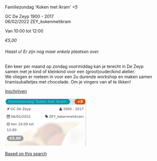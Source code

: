 Familiezondag 'Koken met Ikram' *<5*

GC De Zeyp 1900 - 2017  
06/02/2022 ZEY\_kokenmetikram  

Van 10:00 tot 12:00

*€5,00*

  

###### *Haast u! Er zijn nog maar enkele plaatsen over.*

  

Eén keer per maand op zondag voormiddag kan je terecht in De Zeyp samen met je kind of kleinkind voor een (groot)ouder/kind atelier.  
We vliegen er meteen in voor een 2u durende workshop en maken samen tiramisuballetjes met chocolade. Om je vingers van af te likken!  

[Inschrijven](https://tickets.vgc.be/activity/subscribe/ZEY_kokenmetikram)

![](72347.png)

[Based on this search](https://tickets.vgc.be/activity/index?&vrijeplaatsen=1&Age%5B%5D=3%2C5&entity=276)